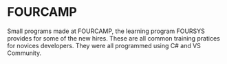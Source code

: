 # FOURCAMP
Small programs made at FOURCAMP, the learning program FOURSYS provides for some of the new hires.
These are all common training pratices for novices developers. They were all programmed using C# and VS Community.
